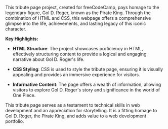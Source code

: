 This tribute page project, created for freeCodeCamp, pays homage to the legendary figure, Gol D. Roger, known as the Pirate King. Through the combination of HTML and CSS, this webpage offers a comprehensive glimpse into the life, achievements, and lasting legacy of this iconic character.

**Key Highlights:**

- **HTML Structure**: The project showcases proficiency in HTML, effectively structuring content to provide a logical and engaging narrative about Gol D. Roger's life.

- **CSS Styling**: CSS is used to style the tribute page, ensuring it is visually appealing and provides an immersive experience for visitors.

- **Informative Content**: The page offers a wealth of information, allowing visitors to explore Gol D. Roger's story and significance in the world of One Piece.

This tribute page serves as a testament to technical skills in web development and an appreciation for storytelling. It is a fitting homage to Gol D. Roger, the Pirate King, and adds value to a web development portfolio.
